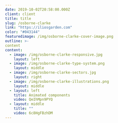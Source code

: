```yaml
---
date: 2019-10-02T20:58:00.000Z
client: client
title: title
slug: /osborne-clarke
link: "https://iliosgarden.com"
color: "#043144"
featuredimage: /img/osborne-clarke-cover-image.png
outline: >-
content
content:
  - image: /img/osborne-clarke-responsive.jpg
    layout: left
  - image: /img/osborne-clarke-type-system.png
    layout: middle
  - image: /img/osborne-clarke-sectors.jpg
    layout: right
  - image: /img/osborne-clarke-illustrations.png
    layout: middle
  - layout: left
    title: Animated components
    video: QeIhMpn9PYQ
  - layout: middle
    title: ""
    video: 6c8HgFBzhDM
---
```

